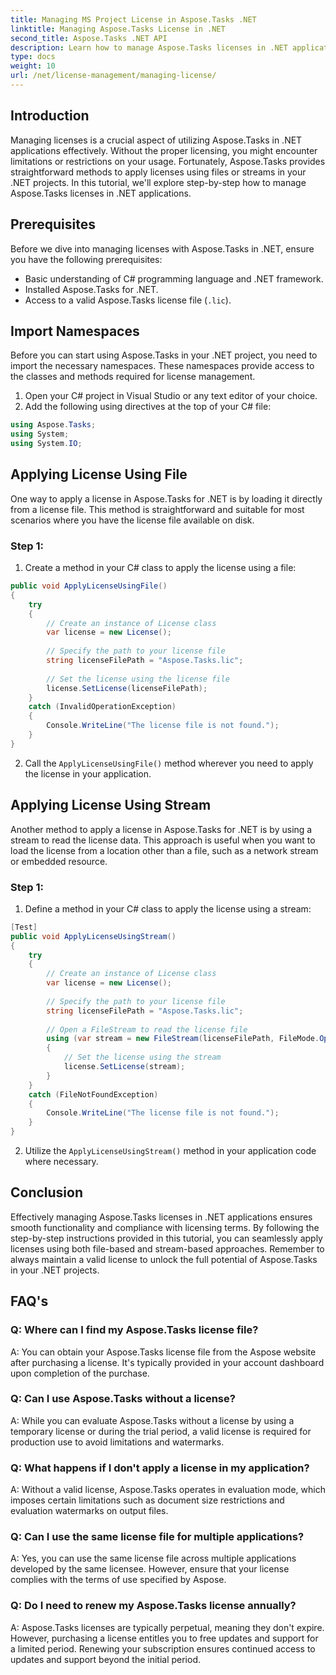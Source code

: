 ```yaml
---
title: Managing MS Project License in Aspose.Tasks .NET
linktitle: Managing Aspose.Tasks License in .NET
second_title: Aspose.Tasks .NET API
description: Learn how to manage Aspose.Tasks licenses in .NET applications seamlessly using file-based or stream-based approaches.
type: docs
weight: 10
url: /net/license-management/managing-license/
---
```

## Introduction
Managing licenses is a crucial aspect of utilizing Aspose.Tasks in .NET applications effectively. Without the proper licensing, you might encounter limitations or restrictions on your usage. Fortunately, Aspose.Tasks provides straightforward methods to apply licenses using files or streams in your .NET projects. In this tutorial, we'll explore step-by-step how to manage Aspose.Tasks licenses in .NET applications.
## Prerequisites
Before we dive into managing licenses with Aspose.Tasks in .NET, ensure you have the following prerequisites:
- Basic understanding of C# programming language and .NET framework.
- Installed Aspose.Tasks for .NET.
- Access to a valid Aspose.Tasks license file (`.lic`).
## Import Namespaces
Before you can start using Aspose.Tasks in your .NET project, you need to import the necessary namespaces. These namespaces provide access to the classes and methods required for license management.

1. Open your C# project in Visual Studio or any text editor of your choice.
2. Add the following using directives at the top of your C# file:
```csharp
using Aspose.Tasks;
using System;
using System.IO;

```
## Applying License Using File
One way to apply a license in Aspose.Tasks for .NET is by loading it directly from a license file. This method is straightforward and suitable for most scenarios where you have the license file available on disk.
### Step 1:
1. Create a method in your C# class to apply the license using a file:
```csharp
public void ApplyLicenseUsingFile()
{
    try
    {
        // Create an instance of License class
        var license = new License();
        
        // Specify the path to your license file
        string licenseFilePath = "Aspose.Tasks.lic";
        
        // Set the license using the license file
        license.SetLicense(licenseFilePath);
    }
    catch (InvalidOperationException)
    {
        Console.WriteLine("The license file is not found.");
    }
}
```
2. Call the `ApplyLicenseUsingFile()` method wherever you need to apply the license in your application.
## Applying License Using Stream
Another method to apply a license in Aspose.Tasks for .NET is by using a stream to read the license data. This approach is useful when you want to load the license from a location other than a file, such as a network stream or embedded resource.
### Step 1:
1. Define a method in your C# class to apply the license using a stream:
```csharp
[Test]
public void ApplyLicenseUsingStream()
{
    try
    {
        // Create an instance of License class
        var license = new License();
        
        // Specify the path to your license file
        string licenseFilePath = "Aspose.Tasks.lic";
        
        // Open a FileStream to read the license file
        using (var stream = new FileStream(licenseFilePath, FileMode.Open))
        {
            // Set the license using the stream
            license.SetLicense(stream);
        }
    }
    catch (FileNotFoundException)
    {
        Console.WriteLine("The license file is not found.");
    }
}
```
2. Utilize the `ApplyLicenseUsingStream()` method in your application code where necessary.
## Conclusion
Effectively managing Aspose.Tasks licenses in .NET applications ensures smooth functionality and compliance with licensing terms. By following the step-by-step instructions provided in this tutorial, you can seamlessly apply licenses using both file-based and stream-based approaches. Remember to always maintain a valid license to unlock the full potential of Aspose.Tasks in your .NET projects.
## FAQ's
### Q: Where can I find my Aspose.Tasks license file?

A: You can obtain your Aspose.Tasks license file from the Aspose website after purchasing a license. It's typically provided in your account dashboard upon completion of the purchase.

### Q: Can I use Aspose.Tasks without a license?

A: While you can evaluate Aspose.Tasks without a license by using a temporary license or during the trial period, a valid license is required for production use to avoid limitations and watermarks.

### Q: What happens if I don't apply a license in my application?

A: Without a valid license, Aspose.Tasks operates in evaluation mode, which imposes certain limitations such as document size restrictions and evaluation watermarks on output files.

### Q: Can I use the same license file for multiple applications?

A: Yes, you can use the same license file across multiple applications developed by the same licensee. However, ensure that your license complies with the terms of use specified by Aspose.

### Q: Do I need to renew my Aspose.Tasks license annually?

A: Aspose.Tasks licenses are typically perpetual, meaning they don't expire. However, purchasing a license entitles you to free updates and support for a limited period. Renewing your subscription ensures continued access to updates and support beyond the initial period.
